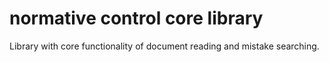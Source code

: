 # normative control core library

Library with core functionality of document reading and mistake searching.